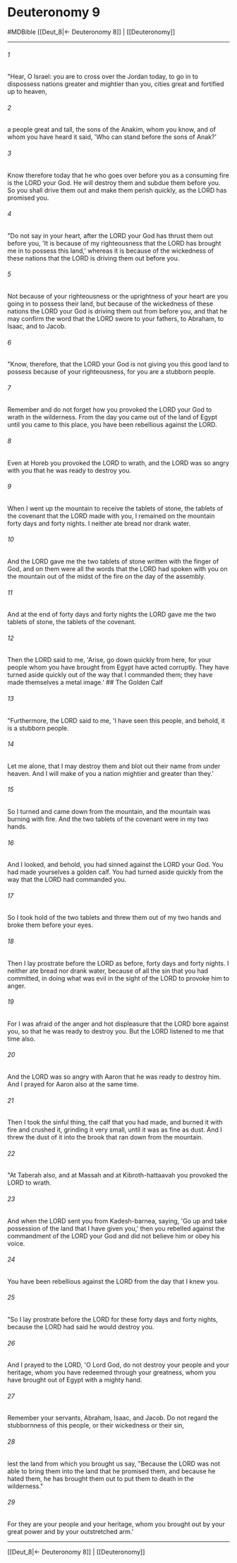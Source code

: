 # Deuteronomy 9
#MDBible
[[Deut_8|← Deuteronomy 8]] | [[Deuteronomy]]

***

###### 1 
"Hear, O Israel: you are to cross over the Jordan today, to go in to dispossess nations greater and mightier than you, cities great and fortified up to heaven, 

###### 2 
a people great and tall, the sons of the Anakim, whom you know, and of whom you have heard it said, 'Who can stand before the sons of Anak?' 

###### 3 
Know therefore today that he who goes over before you as a consuming fire is the LORD your God. He will destroy them and subdue them before you. So you shall drive them out and make them perish quickly, as the LORD has promised you. 

###### 4 
"Do not say in your heart, after the LORD your God has thrust them out before you, 'It is because of my righteousness that the LORD has brought me in to possess this land,' whereas it is because of the wickedness of these nations that the LORD is driving them out before you. 

###### 5 
Not because of your righteousness or the uprightness of your heart are you going in to possess their land, but because of the wickedness of these nations the LORD your God is driving them out from before you, and that he may confirm the word that the LORD swore to your fathers, to Abraham, to Isaac, and to Jacob. 

###### 6 
"Know, therefore, that the LORD your God is not giving you this good land to possess because of your righteousness, for you are a stubborn people. 

###### 7 
Remember and do not forget how you provoked the LORD your God to wrath in the wilderness. From the day you came out of the land of Egypt until you came to this place, you have been rebellious against the LORD. 

###### 8 
Even at Horeb you provoked the LORD to wrath, and the LORD was so angry with you that he was ready to destroy you. 

###### 9 
When I went up the mountain to receive the tablets of stone, the tablets of the covenant that the LORD made with you, I remained on the mountain forty days and forty nights. I neither ate bread nor drank water. 

###### 10 
And the LORD gave me the two tablets of stone written with the finger of God, and on them were all the words that the LORD had spoken with you on the mountain out of the midst of the fire on the day of the assembly. 

###### 11 
And at the end of forty days and forty nights the LORD gave me the two tablets of stone, the tablets of the covenant. 

###### 12 
Then the LORD said to me, 'Arise, go down quickly from here, for your people whom you have brought from Egypt have acted corruptly. They have turned aside quickly out of the way that I commanded them; they have made themselves a metal image.' ## The Golden Calf 

###### 13 
"Furthermore, the LORD said to me, 'I have seen this people, and behold, it is a stubborn people. 

###### 14 
Let me alone, that I may destroy them and blot out their name from under heaven. And I will make of you a nation mightier and greater than they.' 

###### 15 
So I turned and came down from the mountain, and the mountain was burning with fire. And the two tablets of the covenant were in my two hands. 

###### 16 
And I looked, and behold, you had sinned against the LORD your God. You had made yourselves a golden calf. You had turned aside quickly from the way that the LORD had commanded you. 

###### 17 
So I took hold of the two tablets and threw them out of my two hands and broke them before your eyes. 

###### 18 
Then I lay prostrate before the LORD as before, forty days and forty nights. I neither ate bread nor drank water, because of all the sin that you had committed, in doing what was evil in the sight of the LORD to provoke him to anger. 

###### 19 
For I was afraid of the anger and hot displeasure that the LORD bore against you, so that he was ready to destroy you. But the LORD listened to me that time also. 

###### 20 
And the LORD was so angry with Aaron that he was ready to destroy him. And I prayed for Aaron also at the same time. 

###### 21 
Then I took the sinful thing, the calf that you had made, and burned it with fire and crushed it, grinding it very small, until it was as fine as dust. And I threw the dust of it into the brook that ran down from the mountain. 

###### 22 
"At Taberah also, and at Massah and at Kibroth-hattaavah you provoked the LORD to wrath. 

###### 23 
And when the LORD sent you from Kadesh-barnea, saying, 'Go up and take possession of the land that I have given you,' then you rebelled against the commandment of the LORD your God and did not believe him or obey his voice. 

###### 24 
You have been rebellious against the LORD from the day that I knew you. 

###### 25 
"So I lay prostrate before the LORD for these forty days and forty nights, because the LORD had said he would destroy you. 

###### 26 
And I prayed to the LORD, 'O Lord God, do not destroy your people and your heritage, whom you have redeemed through your greatness, whom you have brought out of Egypt with a mighty hand. 

###### 27 
Remember your servants, Abraham, Isaac, and Jacob. Do not regard the stubbornness of this people, or their wickedness or their sin, 

###### 28 
lest the land from which you brought us say, "Because the LORD was not able to bring them into the land that he promised them, and because he hated them, he has brought them out to put them to death in the wilderness." 

###### 29 
For they are your people and your heritage, whom you brought out by your great power and by your outstretched arm.' 

***

[[Deut_8|← Deuteronomy 8]] | [[Deuteronomy]]
